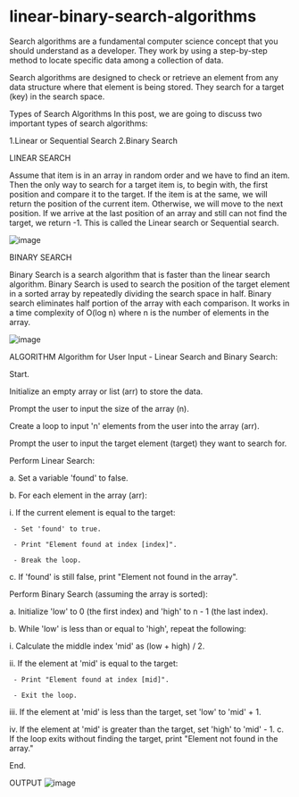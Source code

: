 # linear-binary-search-algorithms
Search algorithms are a fundamental computer science concept that you should understand as a developer. They work by using a step-by-step method to locate specific data among a collection of data.

Search algorithms are designed to check or retrieve an element from any data structure where that element is being stored. They search for a target (key) in the search space.

Types of Search Algorithms In this post, we are going to discuss two important types of search algorithms:

1.Linear or Sequential Search 2.Binary Search

LINEAR SEARCH

Assume that item is in an array in random order and we have to find an item. Then the only way to search for a target item is, to begin with, the first position and compare it to the target. If the item is at the same, we will return the position of the current item. Otherwise, we will move to the next position. If we arrive at the last position of an array and still can not find the target, we return -1. This is called the Linear search or Sequential search.

![image](https://github.com/Preet-Sawant-9/linear-binary-search-algorithms/assets/130697042/ea6d5abf-1209-4903-bad2-7f68c4235ebe)


BINARY SEARCH

Binary Search is a search algorithm that is faster than the linear search algorithm. Binary Search is used to search the position of the target element in a sorted array by repeatedly dividing the search space in half. Binary search eliminates half portion of the array with each comparison. It works in a time complexity of O(log n) where n is the number of elements in the array.

![image](https://github.com/Preet-Sawant-9/linear-binary-search-algorithms/assets/130697042/b8568b3d-07b5-496e-bcd3-d6684c12418d)


ALGORITHM
Algorithm for User Input - Linear Search and Binary Search:

Start.

Initialize an empty array or list (arr) to store the data.

Prompt the user to input the size of the array (n).

Create a loop to input 'n' elements from the user into the array (arr).

Prompt the user to input the target element (target) they want to search for.

Perform Linear Search:

a. Set a variable 'found' to false.

b. For each element in the array (arr):

 i. If the current element is equal to the target:

     - Set 'found' to true.

     - Print "Element found at index [index]".

     - Break the loop.
c. If 'found' is still false, print "Element not found in the array".

Perform Binary Search (assuming the array is sorted):

a. Initialize 'low' to 0 (the first index) and 'high' to n - 1 (the last index).

b. While 'low' is less than or equal to 'high', repeat the following:

 i. Calculate the middle index 'mid' as (low + high) / 2.

 ii. If the element at 'mid' is equal to the target:

     - Print "Element found at index [mid]".

     - Exit the loop.

 iii. If the element at 'mid' is less than the target, set 'low' to 'mid' + 1.

 iv. If the element at 'mid' is greater than the target, set 'high' to 'mid' - 1.
c. If the loop exits without finding the target, print "Element not found in the array."

End.

OUTPUT
![image](https://github.com/Preet-Sawant-9/linear-binary-search-algorithms/assets/130697042/863cb92b-3183-4a00-9ae0-71bfea9b220a)
